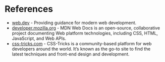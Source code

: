 # References

- [web.dev](https://web.dev/) - Providing guidance for modern web development.
- [developer.mozilla.org](https://developer.mozilla.org/en-US/) - MDN Web Docs is an open-source, collaborative project documenting Web platform technologies, including CSS, HTML, JavaScript, and Web APIs.
- [css-tricks.com](https://css-tricks.com/) - CSS-Tricks is a community-based platform for web developers around the world. It’s known as the go-to site to find the latest techniques and front-end design and development.